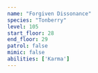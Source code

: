 ```yaml
---
name: "Forgiven Dissonance"
species: "Tonberry"
level: 105
start_floor: 28
end_floor: 29
patrol: false
mimic: false
abilities: ['Karma']
---
```

